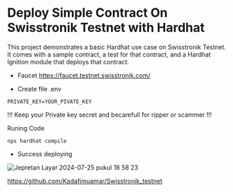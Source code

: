 # Deploy Simple Contract On Swisstronik Testnet with Hardhat

This project demonstrates a basic Hardhat use case on Swisstronik Testnet. It comes with a sample contract, a test for that contract, and a Hardhat Ignition module that deploys that contract.

- Faucet
https://faucet.testnet.swisstronik.com/

- Create file .env
```Copy This
PRIVATE_KEY=YOUR_PIVATE_KEY
```

!!! Keep your Private key secret and becarefull for ripper or scammer !!!

Runing Code

```shell
npx hardhat compile
```
- Success deploying


![Jepretan Layar 2024-07-25 pukul 18 58 23](https://github.com/user-attachments/assets/2d2d51ab-4a40-4c65-acfd-f79f6055d258)


https://github.com/Kadafimuamar/Swisstronik_testnet


